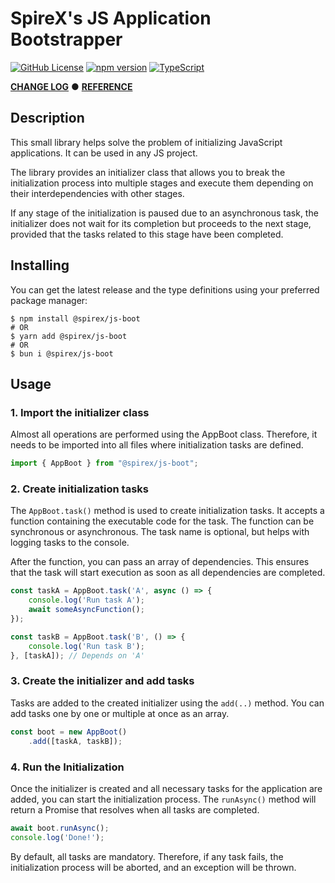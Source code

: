 # SpireX's JS Application Bootstrapper
[![GitHub License](https://img.shields.io/github/license/spirex64/spirex-js?style=for-the-badge)](https://github.com/SpireX64/spirex-js/blob/main/packages/boot/LICENSE)
[![npm version](https://img.shields.io/npm/v/@spirex/js-boot.svg?style=for-the-badge)](https://www.npmjs.com/package/@spirex/js-boot)
[![TypeScript](https://img.shields.io/badge/TypeScript-007ACC?style=for-the-badge&logo=typescript&logoColor=white)](https://www.typescriptlang.org)

[**CHANGE LOG**](https://github.com/SpireX64/spirex-js/blob/main/packages/boot/CHANGELOG.md) ●
[**REFERENCE**](https://github.com/SpireX64/spirex-js/blob/main/packages/boot/docs/en/REFERENCE.md)

## Description

This small library helps solve the problem of
initializing JavaScript applications.
It can be used in any JS project.

The library provides an initializer class that allows you
to break the initialization process into multiple stages
and execute them depending on their interdependencies with other stages.

If any stage of the initialization is paused due to an asynchronous task,
the initializer does not wait for its completion but proceeds to the next stage,
provided that the tasks related to this stage have been completed.


## Installing

You can get the latest release and the type definitions
using your preferred package manager:
```shell
$ npm install @spirex/js-boot
# OR
$ yarn add @spirex/js-boot
# OR
$ bun i @spirex/js-boot
```


## Usage
### 1. Import the initializer class
Almost all operations are performed using the AppBoot class.
Therefore, it needs to be imported into all files
where initialization tasks are defined.

```ts
import { AppBoot } from "@spirex/js-boot";
```


### 2. Create initialization tasks
The `AppBoot.task()` method is used to create initialization tasks.
It accepts a function containing the executable code for the task.
The function can be synchronous or asynchronous.
The task name is optional, but helps with logging tasks to the console.

After the function, you can pass an array of dependencies.
This ensures that the task will start execution
as soon as all dependencies are completed.

```ts
const taskA = AppBoot.task('A', async () => {
    console.log('Run task A');
    await someAsyncFunction();
});

const taskB = AppBoot.task('B', () => {
    console.log('Run task B');
}, [taskA]); // Depends on 'A'
```


### 3. Create the initializer and add tasks
Tasks are added to the created initializer using the `add(..)` method.
You can add tasks one by one or multiple at once as an array.

```ts
const boot = new AppBoot()
    .add([taskA, taskB]);
```


### 4. Run the Initialization
Once the initializer is created and all necessary tasks
for the application are added, you can start the initialization process.
The `runAsync()` method will return a Promise
that resolves when all tasks are completed.

```ts
await boot.runAsync();
console.log('Done!');
```

By default, all tasks are mandatory. Therefore, if any task fails,
the initialization process will be aborted, and an exception will be thrown.
